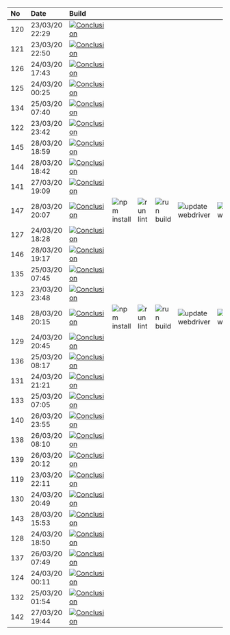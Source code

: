 | No  | Date           | Build                                                                                                                                                                          |                                                                      |                                                                |                                                                  |                                                                                |                                                                              |                                                                |
| :-- | :------------- | :----------------------------------------------------------------------------------------------------------------------------------------------------------------------------- | :------------------------------------------------------------------- | :------------------------------------------------------------- | :--------------------------------------------------------------- | :----------------------------------------------------------------------------- | :--------------------------------------------------------------------------- | :------------------------------------------------------------- |
| 120 | 23/03/20 22:29 | [![Conclusion](https://img.shields.io/badge/build-fail-red)](https://github.com/e2e-boilerplate/wd-commonjs-webdriver-manager-mocha-chai-should/actions/runs/61904830)         |                                                                      |                                                                |                                                                  |                                                                                |                                                                              |                                                                |
| 121 | 23/03/20 22:50 | [![Conclusion](https://img.shields.io/badge/build-fail-red)](https://github.com/e2e-boilerplate/wd-commonjs-webdriver-manager-mocha-chai-should/actions/runs/61911191)         |                                                                      |                                                                |                                                                  |                                                                                |                                                                              |                                                                |
| 126 | 24/03/20 17:43 | [![Conclusion](https://img.shields.io/badge/build-pass-brightgreen)](https://github.com/e2e-boilerplate/wd-commonjs-webdriver-manager-mocha-chai-should/actions/runs/62548503) |                                                                      |                                                                |                                                                  |                                                                                |                                                                              |                                                                |
| 125 | 24/03/20 00:25 | [![Conclusion](https://img.shields.io/badge/build-fail-red)](https://github.com/e2e-boilerplate/wd-commonjs-webdriver-manager-mocha-chai-should/actions/runs/61951905)         |                                                                      |                                                                |                                                                  |                                                                                |                                                                              |                                                                |
| 134 | 25/03/20 07:40 | [![Conclusion](https://img.shields.io/badge/build-pass-brightgreen)](https://github.com/e2e-boilerplate/wd-commonjs-webdriver-manager-mocha-chai-should/actions/runs/62951474) |                                                                      |                                                                |                                                                  |                                                                                |                                                                              |                                                                |
| 122 | 23/03/20 23:42 | [![Conclusion](https://img.shields.io/badge/build-fail-red)](https://github.com/e2e-boilerplate/wd-commonjs-webdriver-manager-mocha-chai-should/actions/runs/61932782)         |                                                                      |                                                                |                                                                  |                                                                                |                                                                              |                                                                |
| 145 | 28/03/20 18:59 | [![Conclusion](https://img.shields.io/badge/build-fail-red)](https://github.com/e2e-boilerplate/wd-commonjs-webdriver-manager-mocha-chai-should/actions/runs/65511176)         |                                                                      |                                                                |                                                                  |                                                                                |                                                                              |                                                                |
| 144 | 28/03/20 18:42 | [![Conclusion](https://img.shields.io/badge/build-fail-red)](https://github.com/e2e-boilerplate/wd-commonjs-webdriver-manager-mocha-chai-should/actions/runs/65506671)         |                                                                      |                                                                |                                                                  |                                                                                |                                                                              |                                                                |
| 141 | 27/03/20 19:09 | [![Conclusion](https://img.shields.io/badge/build-fail-red)](https://github.com/e2e-boilerplate/wd-commonjs-webdriver-manager-mocha-chai-should/actions/runs/64974215)         |                                                                      |                                                                |                                                                  |                                                                                |                                                                              |                                                                |
| 147 | 28/03/20 20:07 | [![Conclusion](https://img.shields.io/badge/build-pass-brightgreen)](https://github.com/e2e-boilerplate/wd-commonjs-webdriver-manager-mocha-chai-should/actions/runs/65533162) | ![npm install](https://img.shields.io/badge/npm-install-brightgreen) | ![run lint](https://img.shields.io/badge/run-lint-brightgreen) | ![run build](https://img.shields.io/badge/run-build-brightgreen) | ![update webdriver](https://img.shields.io/badge/update-webdriver-brightgreen) | ![start webdriver](https://img.shields.io/badge/start-webdriver-brightgreen) | ![run test](https://img.shields.io/badge/run-test-brightgreen) |
| 127 | 24/03/20 18:28 | [![Conclusion](https://img.shields.io/badge/build-fail-red)](https://github.com/e2e-boilerplate/wd-commonjs-webdriver-manager-mocha-chai-should/actions/runs/62573126)         |                                                                      |                                                                |                                                                  |                                                                                |                                                                              |                                                                |
| 146 | 28/03/20 19:17 | [![Conclusion](https://img.shields.io/badge/build-fail-red)](https://github.com/e2e-boilerplate/wd-commonjs-webdriver-manager-mocha-chai-should/actions/runs/65521255)         |                                                                      |                                                                |                                                                  |                                                                                |                                                                              |                                                                |
| 135 | 25/03/20 07:45 | [![Conclusion](https://img.shields.io/badge/build-fail-red)](https://github.com/e2e-boilerplate/wd-commonjs-webdriver-manager-mocha-chai-should/actions/runs/62952842)         |                                                                      |                                                                |                                                                  |                                                                                |                                                                              |                                                                |
| 123 | 23/03/20 23:48 | [![Conclusion](https://img.shields.io/badge/build-fail-red)](https://github.com/e2e-boilerplate/wd-commonjs-webdriver-manager-mocha-chai-should/actions/runs/61934964)         |                                                                      |                                                                |                                                                  |                                                                                |                                                                              |                                                                |
| 148 | 28/03/20 20:15 | [![Conclusion](https://img.shields.io/badge/build-fail-red)](https://github.com/e2e-boilerplate/wd-commonjs-webdriver-manager-mocha-chai-should/actions/runs/65545029)         | ![npm install](https://img.shields.io/badge/npm-install-brightgreen) | ![run lint](https://img.shields.io/badge/run-lint-brightgreen) | ![run build](https://img.shields.io/badge/run-build-brightgreen) | ![update webdriver](https://img.shields.io/badge/update-webdriver-brightgreen) | ![start webdriver](https://img.shields.io/badge/start-webdriver-brightgreen) | ![run test](https://img.shields.io/badge/run-test-red)         |
| 129 | 24/03/20 20:45 | [![Conclusion](https://img.shields.io/badge/build-fail-red)](https://github.com/e2e-boilerplate/wd-commonjs-webdriver-manager-mocha-chai-should/actions/runs/62641533)         |                                                                      |                                                                |                                                                  |                                                                                |                                                                              |                                                                |
| 136 | 25/03/20 08:17 | [![Conclusion](https://img.shields.io/badge/build-fail-red)](https://github.com/e2e-boilerplate/wd-commonjs-webdriver-manager-mocha-chai-should/actions/runs/62974239)         |                                                                      |                                                                |                                                                  |                                                                                |                                                                              |                                                                |
| 131 | 24/03/20 21:21 | [![Conclusion](https://img.shields.io/badge/build-fail-red)](https://github.com/e2e-boilerplate/wd-commonjs-webdriver-manager-mocha-chai-should/actions/runs/62659730)         |                                                                      |                                                                |                                                                  |                                                                                |                                                                              |                                                                |
| 133 | 25/03/20 07:05 | [![Conclusion](https://img.shields.io/badge/build-pass-brightgreen)](https://github.com/e2e-boilerplate/wd-commonjs-webdriver-manager-mocha-chai-should/actions/runs/62928987) |                                                                      |                                                                |                                                                  |                                                                                |                                                                              |                                                                |
| 140 | 26/03/20 23:55 | [![Conclusion](https://img.shields.io/badge/build-fail-red)](https://github.com/e2e-boilerplate/wd-commonjs-webdriver-manager-mocha-chai-should/actions/runs/64316435)         |                                                                      |                                                                |                                                                  |                                                                                |                                                                              |                                                                |
| 138 | 26/03/20 08:10 | [![Conclusion](https://img.shields.io/badge/build-pass-brightgreen)](https://github.com/e2e-boilerplate/wd-commonjs-webdriver-manager-mocha-chai-should/actions/runs/63768454) |                                                                      |                                                                |                                                                  |                                                                                |                                                                              |                                                                |
| 139 | 26/03/20 20:12 | [![Conclusion](https://img.shields.io/badge/build-pass-brightgreen)](https://github.com/e2e-boilerplate/wd-commonjs-webdriver-manager-mocha-chai-should/actions/runs/64222258) |                                                                      |                                                                |                                                                  |                                                                                |                                                                              |                                                                |
| 119 | 23/03/20 22:11 | [![Conclusion](https://img.shields.io/badge/build-fail-red)](https://github.com/e2e-boilerplate/wd-commonjs-webdriver-manager-mocha-chai-should/actions/runs/61899740)         |                                                                      |                                                                |                                                                  |                                                                                |                                                                              |                                                                |
| 130 | 24/03/20 20:49 | [![Conclusion](https://img.shields.io/badge/build-pass-brightgreen)](https://github.com/e2e-boilerplate/wd-commonjs-webdriver-manager-mocha-chai-should/actions/runs/62642246) |                                                                      |                                                                |                                                                  |                                                                                |                                                                              |                                                                |
| 143 | 28/03/20 15:53 | [![Conclusion](https://img.shields.io/badge/build-fail-red)](https://github.com/e2e-boilerplate/wd-commonjs-webdriver-manager-mocha-chai-should/actions/runs/65439939)         |                                                                      |                                                                |                                                                  |                                                                                |                                                                              |                                                                |
| 128 | 24/03/20 18:50 | [![Conclusion](https://img.shields.io/badge/build-pass-brightgreen)](https://github.com/e2e-boilerplate/wd-commonjs-webdriver-manager-mocha-chai-should/actions/runs/62581669) |                                                                      |                                                                |                                                                  |                                                                                |                                                                              |                                                                |
| 137 | 26/03/20 07:49 | [![Conclusion](https://img.shields.io/badge/build-fail-red)](https://github.com/e2e-boilerplate/wd-commonjs-webdriver-manager-mocha-chai-should/actions/runs/63750991)         |                                                                      |                                                                |                                                                  |                                                                                |                                                                              |                                                                |
| 124 | 24/03/20 00:11 | [![Conclusion](https://img.shields.io/badge/build-pass-brightgreen)](https://github.com/e2e-boilerplate/wd-commonjs-webdriver-manager-mocha-chai-should/actions/runs/61947780) |                                                                      |                                                                |                                                                  |                                                                                |                                                                              |                                                                |
| 132 | 25/03/20 01:54 | [![Conclusion](https://img.shields.io/badge/build-fail-red)](https://github.com/e2e-boilerplate/wd-commonjs-webdriver-manager-mocha-chai-should/actions/runs/62767124)         |                                                                      |                                                                |                                                                  |                                                                                |                                                                              |                                                                |
| 142 | 27/03/20 19:44 | [![Conclusion](https://img.shields.io/badge/build-pass-brightgreen)](https://github.com/e2e-boilerplate/wd-commonjs-webdriver-manager-mocha-chai-should/actions/runs/64985305) |                                                                      |                                                                |                                                                  |                                                                                |                                                                              |                                                                |